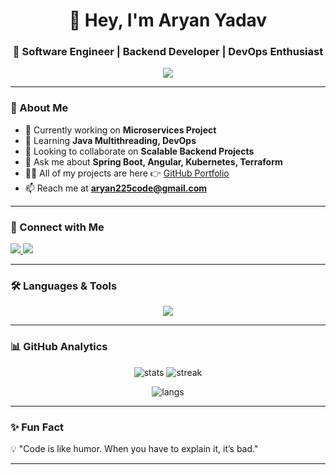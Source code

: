 <h1 align="center">👋 Hey, I'm Aryan Yadav</h1>
<h3 align="center">🚀 Software Engineer | Backend Developer | DevOps Enthusiast</h3>

<p align="center">
  <img src="https://readme-typing-svg.herokuapp.com?size=22&duration=3000&color=36BCF7&center=true&vCenter=true&width=600&lines=Passionate+about+Backend+Engineering;Building+Scalable+Microservices;Exploring+DevOps+%26+Cloud+Technologies;Lifelong+Learner+%F0%9F%93%9A" />
</p>

---

### 🌟 About Me  
- 🔭 Currently working on **Microservices Project**  
- 🌱 Learning **Java Multithreading, DevOps**  
- 👯 Looking to collaborate on **Scalable Backend Projects**  
- 💬 Ask me about **Spring Boot, Angular, Kubernetes, Terraform**  
- 👨‍💻 All of my projects are here 👉 [GitHub Portfolio](https://github.com/Aryan-Yadav225)  
- 📫 Reach me at **aryan225code@gmail.com**

---

### 🤝 Connect with Me
<p align="left">
  <a href="https://www.linkedin.com/in/aryanyadav125/" target="blank">
    <img src="https://img.shields.io/badge/LinkedIn-0077B5.svg?style=for-the-badge&logo=linkedin&logoColor=white"/>
  </a>
  <a href="https://leetcode.com/u/aryan225code/" target="blank">
    <img src="https://img.shields.io/badge/LeetCode-FFA116.svg?style=for-the-badge&logo=leetcode&logoColor=white"/>
  </a>
</p>

---

### 🛠️ Languages & Tools
<p align="center">
  <img src="https://skillicons.dev/icons?i=java,spring,springboot,kafka,terraform,docker,kubernetes,helm,angular,ts,js,nodejs,cpp,mysql,mongodb,postgresql,aws,nginx,linux,git,postman" />
</p>

---

### 📊 GitHub Analytics
<p align="center">
  <img src="https://github-readme-stats.vercel.app/api?username=Aryan-Yadav225&show_icons=true&theme=tokyonight&hide_border=true" alt="stats"/>
  <img src="https://github-readme-streak-stats.herokuapp.com/?user=Aryan-Yadav225&theme=tokyonight&hide_border=true" alt="streak"/>
</p>

<p align="center">
  <img src="https://github-readme-stats.vercel.app/api/top-langs/?username=Aryan-Yadav225&layout=compact&theme=tokyonight&hide_border=true" alt="langs"/>
</p>

---

### ✨ Fun Fact  
💡 "Code is like humor. When you have to explain it, it’s bad."  

---
